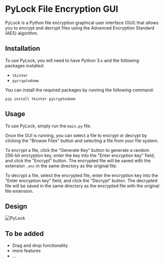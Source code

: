 # PyLock File Encryption GUI

PyLock is a Python file encryption graphical user interface (GUI) that allows you to encrypt and decrypt files using the Advanced Encryption Standard (AES) algorithm.

## Installation

To use PyLock, you will need to have Python 3.x and the following packages installed:

-   `tkinter`
-   `pycryptodome`

You can install the required packages by running the following command:

`pip install tkinter pycryptodome` 

## Usage

To use PyLock, simply run the `main.py` file.

Once the GUI is running, you can select a file to encrypt or decrypt by clicking the "Browse Files" button and selecting a file from your file system.

To encrypt a file, click the "Generate Key" button to generate a random 256-bit encryption key, enter the key into the "Enter encryption key" field, and click the "Encrypt" button. The encrypted file will be saved with the extension `.enc` in the same directory as the original file.

To decrypt a file, select the encrypted file, enter the encryption key into the "Enter encryption key" field, and click the "Decrypt" button. The decrypted file will be saved in the same directory as the encrypted file with the original file extension.

## Design

![PyLock](https://i.imgur.com/DokTV51.png)

## To be added

- Drag and drop functionality
- more features
- ...
